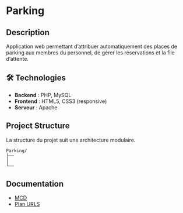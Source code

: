 # Parking

## Description
Application web permettant d’attribuer automatiquement des places de parking aux membres du personnel, de gérer les réservations et la file d’attente.


## 🛠️ Technologies
- **Backend** : PHP, MySQL
- **Frontend** : HTML5, CSS3 (responsive)
- **Serveur** : Apache

## Project Structure
La structure du projet suit une architecture modulaire.
```
Parking/
├── 
│ 
└──
```

## Documentation

- [MCD](docs/)
- [Plan URLS](docs/Plan_URLs.md)

